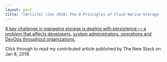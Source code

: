 ```yaml
---
layout: post
title: "[Article] [Jan 2018] The 8 Principles of Cloud Native Storage - The New Stack"
---
```


[A key challenge in managing storage is dealing with persistence — a problem that affects developers, system administrators, operations and DevOps throughout organizations.](https://thenewstack.io/achieve-persistent-storage-kubernetes-production)

Click through to read my contributed article published by The New Stack on Jan 8, 2018.
